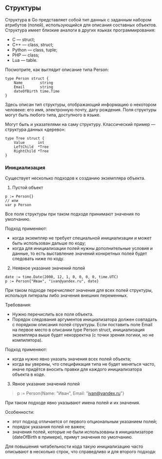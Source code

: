 ## Структуры

Структура в Go представляет собой тип данных с заданным набором атрибутов (полей), использующийся для описания составных объектов. Структура имеет близкие аналоги в других языках программирования:

* C — struct;
* С++ — class, struct;
* Python — class, tuple;
* PHP — class;
* Lua — table.

Посмотрите, как выглядит описание типа Person:

```
type Person struct {
    Name        string
    Email       string
    dateOfBirth time.Time
}
```

Здесь описан тип структуры, отображающий информацию о некотором человеке: его имя, электронную почту, дату рождения. Поля структуры могут быть любого типа, доступного в языке.

Могут быть и указателями на саму структуру. Классический пример — структура данных «дерево»:

```
type Tree struct {
    Value      int
    LeftChild  *Tree
    RightChild *Tree
} 
```


### Инициализация

Существует несколько подходов к созданию экземпляра объекта.

1. Пустой объект

```
p := Person{}
// или
var p Person 
```

Все поля структуры при таком подходе принимают значения по умолчанию.

Подход применяют:

* когда экземпляр не требует специальной инициализации и может быть использован дальше по коду;
* когда для инициализации полей нужны дополнительные условия и данные, то есть выставление значений конкретных полей будет следовать ниже по коду.


2. Неявное указание значений полей

```
date := time.Date(2000, 12, 1, 0, 0, 0, 0, time.UTC)
p := Person{"Иван", "ivan@yandex.ru", date} 
```

При таком подходе перечисляют значения для всех полей структуры, используя литералы либо значения внешних переменных.

Требования:
* Нужно перечислить все поля объекта.
* Порядок следования аргументов инициализатора должен совпадать с порядком описания полей структуры. Если поставить поле Email на первое место в описании type Person struct, инициализация экземпляра выше будет некорректна (с точки зрения логики, но не компилятора).

Подход применяют:
* когда нужно явно указать значения всех полей объекта;
* когда вы уверены, что спецификация типа не будет меняться часто, иначе придётся вносить правки для каждого инициализатора объекта в коде.


3. Явное указание значений полей

> p := Person{Name: "Иван", Email: "ivan@yandex.ru"} 

При таком подходе явно указывают имена полей и их значения.

Особенности:
* этот подход отличается от первого опциональным указанием полей;
* порядок указания полей не важен;
* значения полей, которые не были использованы в инициализаторе (dateOfBirth в примере), примут значения по умолчанию.

Для повышения читабельности кода такую инициализацию часто описывают в несколько строк, что справедливо и для второго подхода:
